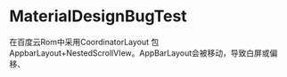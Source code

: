 # MaterialDesignBugTest
在百度云Rom中采用CoordinatorLayout 包 AppbarLayout+NestedScrollVIew。AppBarLayout会被移动，导致白屏或偏移、

